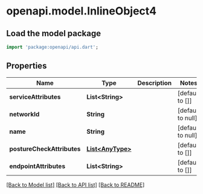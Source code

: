 # openapi.model.InlineObject4

## Load the model package
```dart
import 'package:openapi/api.dart';
```

## Properties
Name | Type | Description | Notes
------------ | ------------- | ------------- | -------------
**serviceAttributes** | **List&lt;String&gt;** |  | [default to []]
**networkId** | **String** |  | [default to null]
**name** | **String** |  | [default to null]
**postureCheckAttributes** | [**List&lt;AnyType&gt;**](AnyType.md) |  | [default to []]
**endpointAttributes** | **List&lt;String&gt;** |  | [default to []]

[[Back to Model list]](../README.md#documentation-for-models) [[Back to API list]](../README.md#documentation-for-api-endpoints) [[Back to README]](../README.md)


